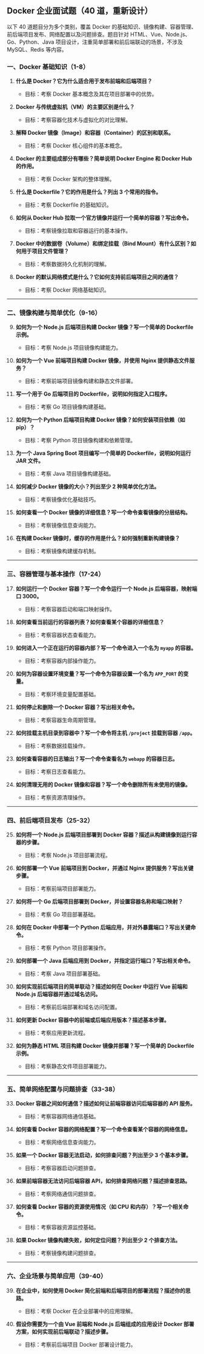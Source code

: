 ## Docker 企业面试题（40 道，重新设计）

以下 40 道题目分为多个类别，覆盖 Docker 的基础知识、镜像构建、容器管理、前后端项目发布、网络配置以及问题排查。题目针对 HTML、Vue、Node.js、Go、Python、Java 项目设计，注重简单部署和前后端联动的场景，不涉及 MySQL、Redis 等内容。

### 一、Docker 基础知识（1-8）
1. **什么是 Docker？它为什么适合用于发布前端和后端项目？**
   - 目标：考察 Docker 基本概念及其在项目部署中的优势。

2. **Docker 与传统虚拟机（VM）的主要区别是什么？**
   - 目标：考察容器化技术与虚拟化的对比理解。

3. **解释 Docker 镜像（Image）和容器（Container）的区别和联系。**
   - 目标：考察 Docker 核心组件的基本概念。

4. **Docker 的主要组成部分有哪些？简单说明 Docker Engine 和 Docker Hub 的作用。**
   - 目标：考察 Docker 架构的整体理解。

5. **什么是 Dockerfile？它的作用是什么？列出 3 个常用的指令。**
   - 目标：考察 Dockerfile 的基础知识。

6. **如何从 Docker Hub 拉取一个官方镜像并运行一个简单的容器？写出命令。**
   - 目标：考察镜像拉取和容器运行的基本操作。

7. **Docker 中的数据卷（Volume）和绑定挂载（Bind Mount）有什么区别？如何用于项目文件管理？**
   - 目标：考察数据持久化机制的理解。

8. **Docker 的默认网络模式是什么？它如何支持前后端项目之间的通信？**
   - 目标：考察 Docker 网络基础知识。

---

### 二、镜像构建与简单优化（9-16）
9. **如何为一个 Node.js 后端项目构建 Docker 镜像？写一个简单的 Dockerfile 示例。**
   - 目标：考察 Node.js 项目镜像构建能力。

10. **如何为一个 Vue 前端项目构建 Docker 镜像，并使用 Nginx 提供静态文件服务？**
    - 目标：考察前端项目镜像构建和静态文件部署。

11. **写一个用于 Go 后端项目的 Dockerfile，说明如何指定入口程序。**
    - 目标：考察 Go 项目镜像构建基础。

12. **如何为一个 Python 后端项目构建 Docker 镜像？如何安装项目依赖（如 pip）？**
    - 目标：考察 Python 项目镜像构建和依赖管理。

13. **为一个 Java Spring Boot 项目编写一个简单的 Dockerfile，说明如何运行 JAR 文件。**
    - 目标：考察 Java 项目镜像构建基础。

14. **如何减少 Docker 镜像的大小？列出至少 2 种简单优化方法。**
    - 目标：考察镜像优化基础技巧。

15. **如何查看一个 Docker 镜像的详细信息？写一个命令查看镜像的分层结构。**
    - 目标：考察镜像信息查询能力。

16. **在构建 Docker 镜像时，缓存的作用是什么？如何强制重新构建镜像？**
    - 目标：考察镜像构建缓存机制。

---

### 三、容器管理与基本操作（17-24）
17. **如何运行一个 Docker 容器？写一个命令运行一个 Node.js 后端容器，映射端口 3000。**
    - 目标：考察容器启动和端口映射操作。

18. **如何查看当前运行的容器列表？如何查看某个容器的详细信息？**
    - 目标：考察容器状态查看能力。

19. **如何进入一个正在运行的容器内部？写一个命令进入一个名为 `myapp` 的容器。**
    - 目标：考察容器内部操作能力。

20. **如何为容器设置环境变量？写一个命令为容器设置一个名为 `APP_PORT` 的变量。**
    - 目标：考察环境变量配置基础。

21. **如何停止和删除一个 Docker 容器？写出相关命令。**
    - 目标：考察容器生命周期管理。

22. **如何挂载主机目录到容器中？写一个命令将主机 `/project` 挂载到容器 `/app`。**
    - 目标：考察数据挂载操作。

23. **如何查看容器的日志输出？写一个命令查看名为 `webapp` 的容器日志。**
    - 目标：考察日志查看能力。

24. **如何清理无用的 Docker 镜像和容器？写一个命令删除所有未使用的镜像。**
    - 目标：考察资源清理操作。

---

### 四、前后端项目发布（25-32）
25. **如何将一个 Node.js 后端项目部署到 Docker 容器？描述从构建镜像到运行容器的步骤。**
    - 目标：考察 Node.js 项目部署流程。

26. **如何部署一个 Vue 前端项目到 Docker，并通过 Nginx 提供服务？写出关键步骤。**
    - 目标：考察前端项目部署能力。

27. **如何将一个 Go 后端项目部署到 Docker，并设置容器名称和端口映射？**
    - 目标：考察 Go 项目部署基础。

28. **如何在 Docker 中部署一个 Python 后端应用，并对外暴露端口？写出关键命令。**
    - 目标：考察 Python 项目部署操作。

29. **如何部署一个 Java 后端应用到 Docker，并指定运行端口？写出相关命令。**
    - 目标：考察 Java 项目部署基础。

30. **如何实现前后端项目的简单联动？描述如何在 Docker 中运行 Vue 前端和 Node.js 后端容器并通过域名访问。**
    - 目标：考察前后端部署和域名访问配置。

31. **如何更新 Docker 容器中的前端或后端应用版本？描述基本步骤。**
    - 目标：考察应用更新流程。

32. **如何为静态 HTML 项目构建 Docker 镜像并部署？写一个简单的 Dockerfile 示例。**
    - 目标：考察静态文件项目部署能力。

---

### 五、简单网络配置与问题排查（33-38）
33. **Docker 容器之间如何通信？描述如何让前端容器访问后端容器的 API 服务。**
    - 目标：考察容器网络通信基础。

34. **如何查看 Docker 容器的网络配置？写一个命令查看某个容器的网络信息。**
    - 目标：考察网络信息查询能力。

35. **如果一个 Docker 容器无法启动，如何排查问题？列出至少 3 个基本步骤。**
    - 目标：考察容器启动问题排查。

36. **如果前端容器无法访问后端容器 API，如何排查网络问题？描述排查思路。**
    - 目标：考察网络通信问题排查。

37. **如何查看 Docker 容器的资源使用情况（如 CPU 和内存）？写一个相关命令。**
    - 目标：考察容器资源监控基础。

38. **如果 Docker 镜像构建失败，如何定位问题？列出至少 2 个排查方法。**
    - 目标：考察镜像构建问题排查。

---

### 六、企业场景与简单应用（39-40）
39. **在企业中，如何使用 Docker 简化前端和后端项目的部署流程？描述你的思路。**
    - 目标：考察 Docker 在企业部署中的应用理解。

40. **假设你需要为一个由 Vue 前端和 Node.js 后端组成的应用设计 Docker 部署方案，如何实现前后端联动？描述步骤。**
    - 目标：考察前后端项目 Docker 部署设计能力。


